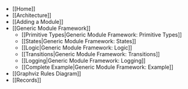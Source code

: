 - [[Home]]
- [[Architecture]]
- [[Adding a Module]]
- [[Generic Module Framework]]
  - [[Primitive Types|Generic Module Framework: Primitive Types]]
  - [[States|Generic Module Framework: States]]
  - [[Logic|Generic Module Framework: Logic]]
  - [[Transitions|Generic Module Framework: Transitions]]
  - [[Logging|Generic Module Framework: Logging]]
  - [[Complete Example|Generic Module Framework: Example]]
- [[Graphviz Rules Diagram]]
- [[Records]]

